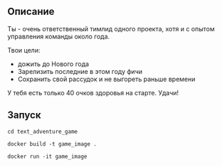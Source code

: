 ## Описание

Ты - очень ответственный тимлид одного проекта, хотя и с опытом управления команды около года.

Твои цели:

- дожить до Нового года
- Зарелизить последние в этом году фичи
- Сохранить свой рассудок и не выгореть раньше времени

У тебя есть только 40 очков здоровья на старте. Удачи!

## Запуск

`cd text_adventure_game`

`docker build -t game_image .`

`docker run -it game_image`